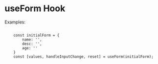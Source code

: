 # useForm Hook

Examples:

```

    const initialForm = {
        name: '',
        desc: '',
        age: ''
    }
    const [values, handleInputChange, reset] = useForm(initialForm);

```